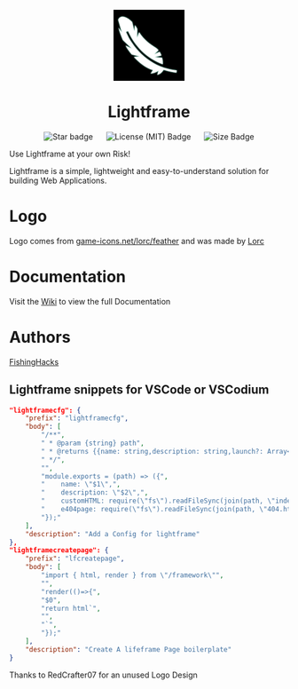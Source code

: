 <p align="center">
<svg xmlns="http://www.w3.org/2000/svg" viewBox="0 0 512 512" style="height: 128px; width: 128px;"><defs><filter id="shadow-1" height="300%" width="300%" x="-100%" y="-100%"><feFlood flood-color="rgba(80, 227, 194, 1)" result="flood"></feFlood><feComposite in="flood" in2="SourceGraphic" operator="atop" result="composite"></feComposite><feGaussianBlur in="composite" stdDeviation="4" result="blur"></feGaussianBlur><feOffset dx="0" dy="0" result="offset"></feOffset><feComposite in="SourceGraphic" in2="offset" operator="over"></feComposite></filter></defs><path d="M0 0h512v512H0z" fill="#000" fill-opacity="1"></path><g class="" transform="translate(-10,10)" style=""><path d="M470.7 20L368.2 49.81l41.5-28.09c-26.2 5.92-59.3 17.5-100.9 36.19l-67.9 70.79L265 79.25c-23.3 12.96-48 29.95-71.8 49.85l-15.8 64.3-3.4-47.6c-23.5 21.6-45.6 45.6-63.9 70.9-19.23 26.5-34.26 54.5-41.79 82.4l-28.12-18.8c2.52 23.7 10.31 44.3 23.09 63.2l-33.62-10.3c7.64 23.5 20.13 38.7 41.25 51-11.83 33.3-17.38 68.1-23.34 102.8l18.4 3.1C87.31 277.4 237.9 141.8 374 81.72l6.9 17.38c-121.7 54.5-216.3 146.5-265.8 279.1 18.1.1 35.8-2.1 52.2-6.3l4.9-60.9 13.1 55.5c10.9-4 20.9-8.8 29.8-14.4l-20.7-43.5 32.8 34.8c8-6.4 14.6-13.6 19.6-21.5 30.4-47.5 62.2-94.7 124.8-134.2l-45.7-16.2 70.1 2.1c11.4-5.8 23.4-12.9 32.5-19.6l-49.7-4 74.7-17.6c5.8-5.8 11.2-11.9 16.1-18 17.3-21.94 29-44.78 26.2-65.55-1.3-10.39-7.5-20.16-17.6-25.63-2.5-1.3-5.2-2.45-7.5-3.22z" fill="#fff" fill-opacity="1" transform="translate(25.6, 25.6) scale(0.9, 0.9) rotate(-90, 256, 256) skewX(0) skewY(0)" stroke="#ccc" stroke-opacity="1" stroke-width="0" filter="url(#shadow-1)"></path></g></svg>
<h1 align="center">Lightframe</h1>
</p>

<p align="center">
	<img alt="Star badge" src="https://img.shields.io/github/stars/FishingHacks/lightframe?style=for-the-badge&labelColor=000">&nbsp;&nbsp;&nbsp;&nbsp;&nbsp;&nbsp;<img alt="License (MIT) Badge" src="https://img.shields.io/github/license/FishingHacks/lightframe?style=for-the-badge&labelColor=000">&nbsp;&nbsp;&nbsp;&nbsp;&nbsp;&nbsp;<img alt="Size Badge" src="https://img.shields.io/github/languages/code-size/FishingHacks/lightframe?label=Size&style=for-the-badge&labelColor=000"
</p>

Use Lightframe at your own Risk!

Lightframe is a simple, lightweight and easy-to-understand solution for building Web Applications.

# Logo
Logo comes from [game-icons.net/lorc/feather](https://game-icons.net/1x1/lorc/feather.html) and was made by [Lorc](https://lorcblog.blogspot.com/)

# Documentation
Visit the [Wiki](https://www.github.com/FishingHacks/lightframe/wiki) to view the full Documentation

# Authors

[FishingHacks](https://github.com/FishingHacks)


## Lightframe snippets for VSCode or VSCodium
```json
"lightframecfg": {
	"prefix": "lightframecfg",
	"body": [
		"/**",
		" * @param {string} path",
		" * @returns {{name: string,description: string,launch?: Array<string>,customHTML?: string}}",
		" */",
		"",
		"module.exports = (path) => ({",
		"    name: \"$1\",",
		"    description: \"$2\",",
		"    customHTML: require(\"fs\").readFileSync(join(path, \"index.html\")).toString(),",
		"    e404page: require(\"fs\").readFileSync(join(path, \"404.html\")).toString()",
		"});"
	],
	"description": "Add a Config for lightframe"
},
"lightframecreatepage": {
	"prefix": "lfcreatepage",
	"body": [
		"import { html, render } from \"/framework\"",
		"",
		"render(()=>{",
		"$0",
		"return html`",
		"",
		"`",
		"});"
	],
	"description": "Create A lifeframe Page boilerplate"
}
```

Thanks to RedCrafter07 for an unused Logo Design

